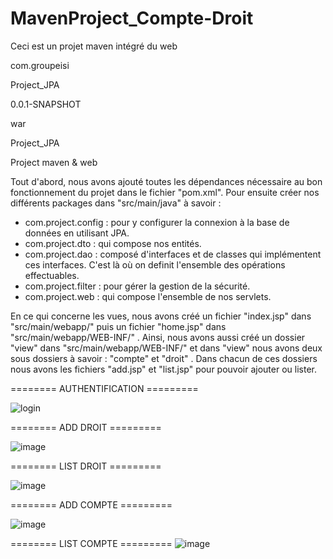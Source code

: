 # MavenProject_Compte-Droit
Ceci est un projet maven intégré du web

<groupId>com.groupeisi</groupId>

<artifactId>Project_JPA</artifactId>

<version>0.0.1-SNAPSHOT</version>

<packaging>war</packaging>

<name>Project_JPA</name>

<description>Project maven & web</description>


Tout d'abord, nous avons ajouté toutes les dépendances nécessaire au bon fonctionnement du projet dans le fichier "pom.xml".
Pour ensuite créer nos différents packages dans "src/main/java" à savoir :
- com.project.config : pour y configurer la connexion à la base de données en utilisant JPA.
- com.project.dto : qui compose nos entités.
- com.project.dao : composé d'interfaces et de classes qui implémentent ces interfaces. C'est là où on definit l'ensemble des opérations effectuables.
- com.project.filter : pour gérer la gestion de la sécurité.
- com.project.web : qui compose l'ensemble de nos servlets.

En ce qui concerne les vues, nous avons créé un fichier "index.jsp" dans "src/main/webapp/" puis un fichier "home.jsp" dans "src/main/webapp/WEB-INF/" .
Ainsi, nous avons aussi créé un dossier "view" dans "src/main/webapp/WEB-INF/" et dans "view" nous avons deux sous dossiers à savoir : "compte" et "droit" .
Dans chacun de ces dossiers nous avons les fichiers "add.jsp" et "list.jsp" pour pouvoir ajouter ou lister.


======== AUTHENTIFICATION =========


![login](https://user-images.githubusercontent.com/95770196/213324465-887857ed-c302-4c0d-9ea2-c58eccf4f518.PNG)



======== ADD DROIT =========


![image](https://user-images.githubusercontent.com/95770196/213323783-704e0600-6070-4f2e-99e1-8cb0101c07e5.png)



======== LIST DROIT =========


![image](https://user-images.githubusercontent.com/95770196/213323880-a0e65dd4-e49d-4870-9376-dcfb3919c75d.png)



======== ADD COMPTE =========


![image](https://user-images.githubusercontent.com/95770196/213324177-c0995bc8-c3ca-4038-953e-1dc4973d7ce0.png)


======== LIST COMPTE =========
![image](https://user-images.githubusercontent.com/95770196/213324268-9f4d6a67-0de8-429d-8923-7db9b468781e.png)

